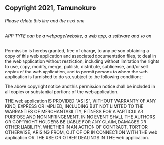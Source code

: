 ## Copyright 2021, Tamunokuro

###### Please delete this line and the next one
###### APP TYPE can be a webpage/website, a web app, a software and so on

Permission is hereby granted, free of charge, to any person obtaining a copy of this web application and associated documentation files, to deal in the web application without restriction, including without limitation the rights to use, copy, modify, merge, publish, distribute, sublicense, and/or sell copies of the web application, and to permit persons to whom the web application is furnished to do so, subject to the following conditions:

The above copyright notice and this permission notice shall be included in all copies or substantial portions of the web application.

THE web application IS PROVIDED "AS IS", WITHOUT WARRANTY OF ANY KIND, EXPRESS OR IMPLIED, INCLUDING BUT NOT LIMITED TO THE WARRANTIES OF MERCHANTABILITY, FITNESS FOR A PARTICULAR PURPOSE AND NONINFRINGEMENT. IN NO EVENT SHALL THE AUTHORS OR COPYRIGHT HOLDERS BE LIABLE FOR ANY CLAIM, DAMAGES OR OTHER LIABILITY, WHETHER IN AN ACTION OF CONTRACT, TORT OR OTHERWISE, ARISING FROM, OUT OF OR IN CONNECTION WITH THE web application OR THE USE OR OTHER DEALINGS IN THE web application.
